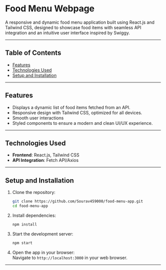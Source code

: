 # **Food Menu Webpage**  
A responsive and dynamic food menu application built using React.js and Tailwind CSS, designed to showcase food items with seamless API integration and an intuitive user interface inspired by Swiggy.

---

## **Table of Contents**  
- [Features](#features)  
- [Technologies Used](#technologies-used)  
- [Setup and Installation](#setup-and-installation)
  
---

## **Features**  
- Displays a dynamic list of food items fetched from an API.  
- Responsive design with Tailwind CSS, optimized for all devices.  
- Smooth user interactions
- Styled components to ensure a modern and clean UI/UX experience.  

---

## **Technologies Used**  
- **Frontend**: React.js, Tailwind CSS  
- **API Integration**: Fetch API/Axios

---

## **Setup and Installation**  

1. Clone the repository:  
   ```bash
   git clone https://github.com/Sourav459000/food-menu-app.git
   cd food-menu-app
   ```

2. Install dependencies:  
   ```bash
   npm install
   ```

3. Start the development server:  
   ```bash
   npm start
   ```

4. Open the app in your browser:  
   Navigate to `http://localhost:3000` in your web browser.

---
